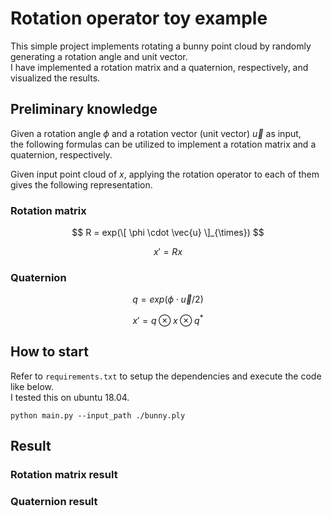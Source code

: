 # Rotation operator toy example

This simple project implements rotating a bunny point cloud by randomly generating a rotation angle and unit vector.  
I have implemented a rotation matrix and a quaternion, respectively, and visualized the results.  

## Preliminary knowledge  

Given a rotation angle $\phi$ and a rotation vector (unit vector) $\vec{u}$ as input,  
the following formulas can be utilized to implement a rotation matrix and a quaternion, respectively.  

Given input point cloud of $x$, applying the rotation operator to each of them gives the following representation.


### Rotation matrix  
$$
R = exp(\[ \phi \cdot \vec{u} \]_{\times})
$$

$$
x' = R x
$$

### Quaternion  
$$
q = exp( \phi \cdot \vec{u} / 2)
$$

$$
x' = q \otimes x \otimes q^*
$$

## How to start  

Refer to `requirements.txt` to setup the dependencies and execute the code like below.  
I tested this on ubuntu 18.04.

```
python main.py --input_path ./bunny.ply
```  

## Result  

### Rotation matrix result  


### Quaternion result
